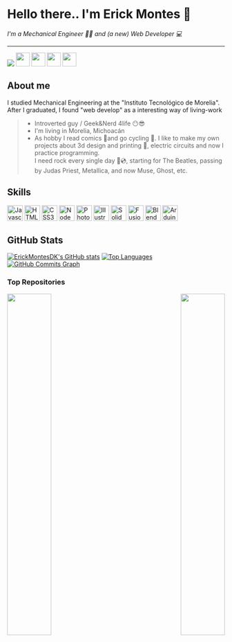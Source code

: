 # Hello there.. I'm Erick Montes 🦇

<i>I'm a Mechanical Engineer :wrench::triangular_ruler: and (a new) Web Developer :computer:</i>
<hr>
<a href="https://www.twitter.com/ErickDKnight" target="_blank" rel="noreferrer"><img
src="https://img.shields.io/twitter/follow/ErickDKnight?logo=twitter&style=for-the-badge&color=0891b2&labelColor=1c1917"
/></a>
<span align="right"> <a href="https://www.github.com/ErickMontesDK" target="_blank" rel="noreferrer"><img src="https://raw.githubusercontent.com/danielcranney/readme-generator/main/public/icons/socials/github.svg" width="32" height="32" /></a> <a href="http://www.instagram.com/erickdknight" target="_blank" rel="noreferrer"><img src="https://raw.githubusercontent.com/danielcranney/readme-generator/main/public/icons/socials/instagram.svg" width="32" height="32" /></a> <a href="https://www.linkedin.com/in/montesbederick" target="_blank" rel="noreferrer"><img src="https://raw.githubusercontent.com/danielcranney/readme-generator/main/public/icons/socials/linkedin.svg" width="32" height="32" /></a>
<a href="mailto:erickmontesdk@gmail.com" target="_blank" rel="noreferrer"><img src="https://juandelanuza.org/adventure/images/u5050.png" width="32" height="32" /></a>
</span>

## About me
I studied Mechanical Engineering at the "Instituto Tecnológico de Morelia". After I graduated, I found "web develop" as a interesting way of living-work

>* Introverted guy / Geek&Nerd 4life :no_mouth::sunglasses:
>* I'm living in Morelia, Michoacán
>* As hobby I read comics 🤖and go cycling 🚴. I like to make my own projects about 3d design and printing :space_invader:, electric circuits and now I practice programming.<br>
I need rock every single day :metal::cd:, starting for The Beatles, passing by Judas Priest, Metallica, and now Muse, Ghost, etc. 



## Skills

<p align="left">
<a href="https://developer.mozilla.org/en-US/docs/Web/JavaScript" target="_blank" rel="noreferrer"><img src="https://raw.githubusercontent.com/danielcranney/readme-generator/main/public/icons/skills/javascript-colored.svg" width="36" height="36" alt="Javascript" /></a>
<a href="https://developer.mozilla.org/en-US/docs/Glossary/HTML5" target="_blank" rel="noreferrer"><img src="https://raw.githubusercontent.com/danielcranney/readme-generator/main/public/icons/skills/html5-colored.svg" width="36" height="36" alt="HTML5" /></a>
<a href="https://www.w3.org/TR/CSS/#css" target="_blank" rel="noreferrer"><img src="https://raw.githubusercontent.com/danielcranney/readme-generator/main/public/icons/skills/css3-colored.svg" width="36" height="36" alt="CSS3" /></a>
<a href="https://nodejs.org/en/" target="_blank" rel="noreferrer"><img src="https://raw.githubusercontent.com/danielcranney/readme-generator/main/public/icons/skills/nodejs-colored.svg" width="36" height="36" alt="NodeJS" /></a>
<a href="https://www.adobe.com/uk/products/photoshop.html" target="_blank" rel="noreferrer"><img src="https://raw.githubusercontent.com/danielcranney/readme-generator/main/public/icons/skills/photoshop-colored.svg" width="36" height="36" alt="Photoshop" /></a>
<a href="adobe.com/uk/products/illustrator.html" target="_blank" rel="noreferrer"><img src="https://raw.githubusercontent.com/danielcranney/readme-generator/main/public/icons/skills/illustrator-colored.svg" width="36" height="36" alt="Illustrator" /></a>
<a href="https://www.solidworks.com/" target="_blank" rel="noreferrer"><img src="https://my.solidworks.com/r3/img/ds-logo-red.png" width="36" height="36" alt="SolidWorks" /></a>
<a href="https://www.autodesk.mx/products/fusion-360/overview" target="_blank" rel="noreferrer"><img src="https://i.ytimg.com/an/XD7HBFlIFMM/73075643-6561-4a39-a0e0-f9c3e426a06a_mq.jpg?v=5cb4d821" width="36" height="36" alt="Fusion360" /></a>
<a href="hhttps://www.blender.org/" target="_blank" rel="noreferrer"><img src="https://www.blender.org/wp-content/uploads/2020/07/blender_community_logo_orange.png" width="36" alt="Blender" /></a>
<a href="https://www.arduino.cc/" target="_blank" rel="noreferrer"><img src="https://logodownload.org/wp-content/uploads/2019/03/arduino-logo-6.png" height="36" alt="Arduino" /></a>
</p>

## GitHub Stats
<span>
  <a href="http://www.github.com/ErickMontesDK"><img src="https://github-readme-stats.vercel.app/api?username=ErickMontesDK&show_icons=true&hide=&count_private=true&title_color=0891b2&text_color=ffffff&icon_color=0891b2&bg_color=1c1917&hide_border=true&show_icons=true" alt="ErickMontesDK's GitHub stats" /></a>
<a href="https://github.com/ErickMontesDK" align="left"><img src="https://github-readme-stats.vercel.app/api/top-langs/?username=ErickMontesDK&langs_count=10&title_color=0891b2&text_color=ffffff&icon_color=0891b2&bg_color=1c1917&hide_border=true&locale=en&custom_title=Top%20%Languages" alt="Top Languages" /></a>
</span>
<a href="http://www.github.com/ErickMontesDK"><img src="https://activity-graph.herokuapp.com/graph?username=ErickMontesDK&bg_color=1c1917&color=ffffff&line=0891b2&point=ffffff&area_color=1c1917&area=true&hide_border=true&custom_title=GitHub%20Commits%20Graph" alt="GitHub Commits Graph" /></a>



### Top Repositories

<div width="100%" align="center"><a href="https://github.com/ErickMontesDK/Front-End-JS-Pokedex" align="left"><img align="left" width="45%" src="https://github-readme-stats.vercel.app/api/pin/?username=ErickMontesDK&repo=Front-End-JS-Pokedex&title_color=0891b2&text_color=ffffff&icon_color=0891b2&bg_color=1c1917&hide_border=true&locale=en" /></a><a href="https://github.com/ErickMontesDK/VIsual-Thinking-Api" align="right"><img align="right" width="45%" src="https://github-readme-stats.vercel.app/api/pin/?username=ErickMontesDK&repo=VIsual-Thinking-Api&title_color=0891b2&text_color=ffffff&icon_color=0891b2&bg_color=1c1917&hide_border=true&locale=en" /></a></div><br /><br /><br /><br /><br /><br /><br />
